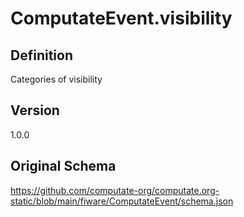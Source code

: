 # ComputateEvent.visibility

## Definition
Categories of visibility

## Version
1.0.0

## Original Schema
https://github.com/computate-org/computate.org-static/blob/main/fiware/ComputateEvent/schema.json
